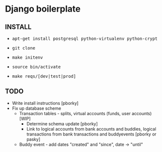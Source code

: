 Django boilerplate
==================

INSTALL
-------
 * <pre>apt-get install postgresql python-virtualenv python-crypto ipython python-sqlite python-psycopg2</pre>
 * <pre>git clone <this repo> </pre>
 * <pre>make initenv</pre>
 * <pre>source bin/activate</pre>
 * <pre>make reqs/[dev|test|prod]</pre>



TODO
----

  * Write install instructions [pborky]
  * Fix up database scheme
    * Transaction tables - splits, virtual accounts (funds, user accounts) [WIP]
      * Determine schema update [pborky]
      * Link to logical accounts from bank accounts and buddies, logical transactions from bank transactions and buddyevents [pborky or pasky]
    * Buddy event - add dates "created" and "since", date -> "until"
